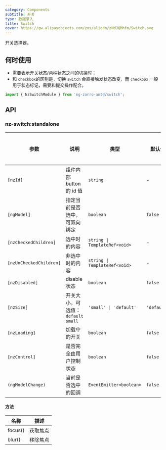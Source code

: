 ```yaml
---
category: Components
subtitle: 开关
type: 数据录入
title: Switch
cover: https://gw.alipayobjects.com/zos/alicdn/zNdJQMhfm/Switch.svg
---
```


开关选择器。

## 何时使用

- 需要表示开关状态/两种状态之间的切换时；
- 和 `checkbox`的区别是，切换 `switch` 会直接触发状态改变，而 `checkbox` 一般用于状态标记，需要和提交操作配合。

```ts
import { NzSwitchModule } from 'ng-zorro-antd/switch';
```

## API

### nz-switch:standalone

| 参数                    | 说明                                | 类型                          | 默认值      | 全局配置 |
| ----------------------- | ----------------------------------- | ----------------------------- | ----------- | -------- |
| `[nzId]`                | 组件内部 button 的 id 值            | `string`                      | -           |
| `[ngModel]`             | 指定当前是否选中，可双向绑定        | `boolean`                     | `false`     |
| `[nzCheckedChildren]`   | 选中时的内容                        | `string \| TemplateRef<void>` | -           |
| `[nzUnCheckedChildren]` | 非选中时的内容                      | `string \| TemplateRef<void>` | -           |
| `[nzDisabled]`          | disable 状态                        | `boolean`                     | `false`     |
| `[nzSize]`              | 开关大小，可选值：`default` `small` | `'small' \| 'default'`        | `'default'` | ✅       |
| `[nzLoading]`           | 加载中的开关                        | `boolean`                     | `false`     |
| `[nzControl]`           | 是否完全由用户控制状态              | `boolean`                     | `false`     |
| `(ngModelChange)`       | 当前是否选中的回调                  | `EventEmitter<boolean>`       | `false`     |

#### 方法

| 名称    | 描述     |
| ------- | -------- |
| focus() | 获取焦点 |
| blur()  | 移除焦点 |
